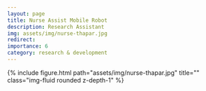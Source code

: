```yaml
---
layout: page
title: Nurse Assist Mobile Robot
description: Research Assistant
img: assets/img/nurse-thapar.jpg
redirect:
importance: 6
category: research & development
---
```




<div class="row">
    <div class="col-sm mt-3 mt-md-0">
        {% include figure.html path="assets/img/nurse-thapar.jpg" title="" class="img-fluid rounded z-depth-1" %}
    </div>
</div>

